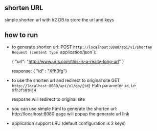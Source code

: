 ## shorten URL
simple shorten url with h2 DB to store the url and keys


## how to run
- to generate shorten url:
    POST `http://localhost:8080/api/v1/shorten
    Request (content type `application/json`):
    
    {
    "url": "http://www.urls.com/this-is-a-really-long-url"
    }

   response:    {  "id" : "Xfh3fg"}

- to use the shorten url and redirect to original site
    GET `http://localhost:8080/api/v1/go/{id}`
    Path parameter `id`, i.e `Xfh3fs0tHj4`

    resposne will redirect to original site


- you can use simple html to generate the shorten url: http://localhost:8080
    page will popup the generate url link

- application support LRU (default configuration is 2 keys)